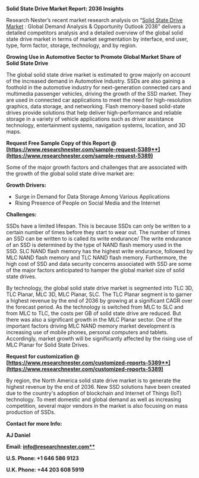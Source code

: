 ﻿**Solid State Drive Market Report: 2036 Insights**

Research Nester’s recent market research analysis on “[Solid State Drive Market](https://www.researchnester.com/reports/solid-state-drive-market/5389) : Global Demand Analysis & Opportunity Outlook 2036” delivers a detailed competitors analysis and a detailed overview of the global solid state drive market in terms of market segmentation by interface, end user, type, form factor, storage, technology, and by region. 

**Growing Use in Automotive Sector to Promote Global Market Share of Solid State Drive**

The global solid state drive market is estimated to grow majorly on account of the increased demand in Automotive Industry. SSDs are also gaining a foothold in the automotive industry for next-generation connected cars and multimedia passenger vehicles, driving the growth of the SSD market. They are used in connected car applications to meet the need for high-resolution graphics, data storage, and networking. Flash memory-based solid-state drives provide solutions that help deliver high-performance and reliable storage  in a variety of vehicle applications such as driver assistance technology, entertainment systems, navigation systems, location, and 3D maps.

**Request Free Sample Copy of this Report @ [https://www.researchnester.com/sample-request-5389**](https://www.researchnester.com/sample-request-5389)**

Some of the major growth factors and challenges that are associated with the growth of the global solid state drive market are:

**Growth Drivers:**

- Surge in Demand for Data Storage Among Various Applications 
- Rising Presence of People on Social Media and the Internet 

**Challenges:**

SSDs have a limited lifespan. This is because SSDs can only be written to a certain number of times before they start to wear out. The number of times an SSD can be written to is called its write endurance/ The write endurance of an SSD is determined by the type of NAND flash memory used in the SSD. SLC NAND flash memory has the highest write endurance, followed by MLC NAND flash memory and TLC NAND flash memory. Furthermore, the high cost of SSD and data security concerns associated with SSD are some of the major factors anticipated to hamper the global market size of solid state drives.

By technology, the global solid state drive market is segmented into TLC 3D, TLC Planar, MLC 3D, MLC Planar, SLC. The TLC Planar segment is to garner a highest revenue by the end of 2036 by growing at a significant CAGR over the forecast period. As the technology is switched from MLC to SLC and from MLC to TLC, the costs per GB of solid state drive are reduced. But there was also a significant growth in the MLC Planar sector. One of the important factors driving MLC NAND memory market development is increasing use of mobile phones, personal computers and tablets. Accordingly, market growth will be significantly affected by the rising use of MLC Planar for Solid State Drives.

**Request for customization @ [https://www.researchnester.com/customized-reports-5389**](https://www.researchnester.com/customized-reports-5389)**

By region, the North America solid state drive market is to generate the highest revenue by the end of 2036. New SSD solutions have been created due to the country's adoption of blockchain and Internet of Things (IoT) technology. To meet domestic and global demand as well as increasing competition, several major vendors in the market is also focusing on mass production of SSDs. 

**Contact for more Info:**

**AJ Daniel**

**Email: [info@researchnester.com**](mailto:info@researchnester.com)**

**U.S. Phone: +1 646 586 9123** 

**U.K. Phone: +44 203 608 5919**


